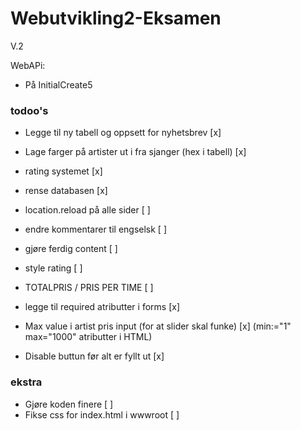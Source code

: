 # Webutvikling2-Eksamen
V.2


WebAPi:
- På InitialCreate5


### todoo's ###
- Legge til ny tabell og oppsett for nyhetsbrev [x]
- Lage farger på artister ut i fra sjanger (hex i tabell) [x]
- rating systemet [x]


- rense databasen [x]
- location.reload på alle sider [ ]
- endre kommentarer til engselsk [ ]
- gjøre ferdig content [ ]
- style rating [ ]
- TOTALPRIS / PRIS PER TIME [ ]


- legge til required atributter i forms [x]
- Max value i artist pris input (for at slider skal funke) [x] (min:="1" max="1000" atributter i HTML)
- Disable buttun før alt er fyllt ut [x]



### ekstra ###
- Gjøre koden finere [ ]
- Fikse css for index.html i wwwroot [ ]